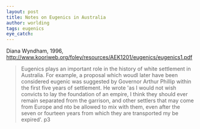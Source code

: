 ```yaml
---
layout: post
title: Notes on Eugenics in Australia
author: worlding
tags: eugenics
eye_catch:
---
```

Diana Wyndham, 1996, http://www.kooriweb.org/foley/resources/AEK1201/eugenics/eugenics1.pdf

> Eugenics plays an important role in the history of white settlement in Australia. For example, a proposal which woudl later have been considered eugenic was suggested by Governor Arthur Phillip within the first five years of settlement. He wrote 'as I would not wish convicts to lay the foundation of an empire, I think they should ever remain separated from the garrison, and other settlers that may come from Europe and nto be allowed to mix with them, even after the seven or fourteen years from which they are transported my be expired'. p3

>
